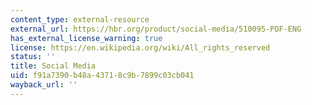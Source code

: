 ```yaml
---
content_type: external-resource
external_url: https://hbr.org/product/social-media/510095-PDF-ENG
has_external_license_warning: true
license: https://en.wikipedia.org/wiki/All_rights_reserved
status: ''
title: Social Media
uid: f91a7390-b48a-4371-8c9b-7899c03cb041
wayback_url: ''
---
```

